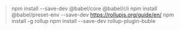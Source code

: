 > npm install --save-dev @babel/core @babel/cli
> npm install @babel/preset-env --save-dev
> https://rollupjs.org/guide/en/
> npm install -g rollup
> npm install --save-dev rollup-plugin-buble
